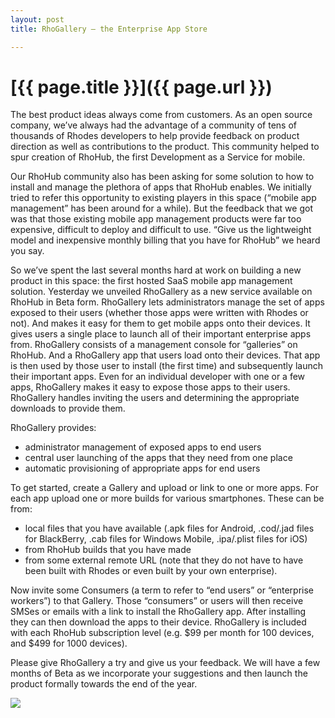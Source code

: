 ```yaml
---
layout: post
title: RhoGallery – the Enterprise App Store

---
```


[{{ page.title }}]({{ page.url }})
==================================

The best product ideas always come from customers. As an open source company, we’ve always had the advantage of a community of tens of thousands of Rhodes developers to help provide feedback on product direction as well as contributions to the product. This community helped to spur creation of RhoHub, the first Development as a Service for mobile.

Our RhoHub community also has been asking for some solution to how to install and manage the plethora of apps that RhoHub enables. We initially tried to refer this opportunity to existing players in this space (“mobile app management” has been around for a while). But the feedback that we got was that those existing mobile app management products were far too expensive, difficult to deploy and difficult to use. “Give us the lightweight model and inexpensive monthly billing that you have for RhoHub” we heard you say.

So we’ve spent the last several months hard at work on building a new product in this space: the first hosted SaaS mobile app management solution. Yesterday we unveiled RhoGallery as a new service available on RhoHub in Beta form. RhoGallery lets administrators manage the set of apps exposed to their users (whether those apps were written with Rhodes or not). And makes it easy for them to get mobile apps onto their devices. It gives users a single place to launch all of their important enterprise apps from. RhoGallery consists of a management console for “galleries” on RhoHub. And a RhoGallery app that users load onto their devices. That app is then used by those user to install (the first time) and subsequently launch their important apps. Even for an individual developer with one or a few apps, RhoGallery makes it easy to expose those apps to their users. RhoGallery handles inviting the users and determining the appropriate downloads to provide them.

RhoGallery provides:

- administrator management of exposed apps to end users
- central user launching of the apps that they need from one place
- automatic provisioning of appropriate apps for end users

To get started, create a Gallery and upload or link to one or more apps. For each app upload one or more builds for various smartphones. These can be from:

- local files that you have available (.apk files for Android, .cod/.jad files for BlackBerry, .cab files for Windows Mobile, .ipa/.plist files for iOS)
- from RhoHub builds that you have made
- from some external remote URL (note that they do not have to have been built with Rhodes or even built by your own enterprise).

Now invite some Consumers (a term to refer to “end users” or “enterprise workers”) to that Gallery. Those “consumers” or users will then receive SMSes or emails with a link to install the RhoGallery app. After installing they can then download the apps to their device. RhoGallery is included with each RhoHub subscription level (e.g. $99 per month for 100 devices, and $499 for 1000 devices).

Please give RhoGallery a try and give us your feedback. We will have a few months of Beta as we incorporate your suggestions and then launch the product formally towards the end of the year.

<img src="http://img.skitch.com/20101110-gakm45t5y6i3myea378h5wn3k4.render.png"/>